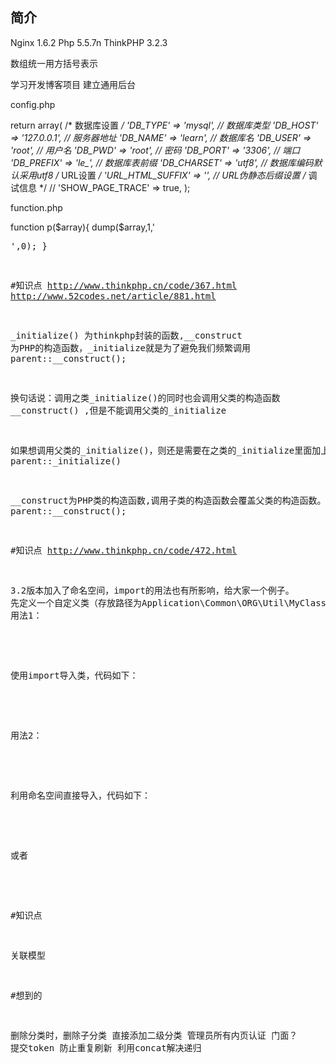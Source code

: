 ﻿## 简介

Nginx 1.6.2
Php 5.5.7n
ThinkPHP 3.2.3

数组统一用方括号表示

学习开发博客项目 建立通用后台

config.php

return array(
    /* 数据库设置 */
    'DB_TYPE'               =>  'mysql',        // 数据库类型
    'DB_HOST'               =>  '127.0.0.1', // 服务器地址
    'DB_NAME'               =>  'learn',          // 数据库名
    'DB_USER'               =>  'root',      // 用户名
    'DB_PWD'                =>  'root',          // 密码
    'DB_PORT'               =>  '3306',        // 端口
    'DB_PREFIX'             =>  'le_',    // 数据库表前缀
    'DB_CHARSET'            =>  'utf8',      // 数据库编码默认采用utf8
    /* URL设置 */
    'URL_HTML_SUFFIX'       =>  '',  // URL伪静态后缀设置
    /* 调试信息 */
    // 'SHOW_PAGE_TRACE'       =>  true,
);

function.php

function p($array){
    dump($array,1,'<pre>',0);
}



#知识点
http://www.thinkphp.cn/code/367.html
http://www.52codes.net/article/881.html

_initialize() 为thinkphp封装的函数,__construct 为PHP的构造函数，_initialize就是为了避免我们频繁调用 parent::__construct();

换句话说：调用之类_initialize()的同时也会调用父类的构造函数 __construct() ,但是不能调用父类的_initialize

如果想调用父类的_initialize()，则还是需要在之类的_initialize里面加上 parent::_initialize()

__construct为PHP类的构造函数,调用子类的构造函数会覆盖父类的构造函数。同时调用则还是需要调用 parent::__construct();




#知识点
http://www.thinkphp.cn/code/472.html

3.2版本加入了命名空间，import的用法也有所影响，给大家一个例子。
先定义一个自定义类（存放路径为Application\Common\ORG\Util\MyClass.class.php），代码如下：
用法1：
<?php
 // 没有声明命名空间
 class MyClass
 {
    //
 }
 ?>
 使用import导入类，代码如下：
 <?php
 namespace Home\Controller;
 use Think\Controller;
 class IndexController extends Controller
 {
    public function index(){
        import('Common/ORG/Util/MyClass');
        $MyClass    = new \MyClass();
        dump($MyClass);
    }
 }
 ?>
 用法2：
 <?php
 // 声明命名空间
 namespace Common\ORG\Util;
 class MyClass
 {
    //
 }
 ?>
 利用命名空间直接导入，代码如下：
 <?php
 namespace Home\Controller;
 use Think\Controller;
 class IndexController extends Controller
 {
    public function index(){
        $MyClass    = new \Common\ORG\Util\MyClass();
        dump($MyClass);
    }
 }
 ?>
 或者
 <?php
 namespace Home\Controller;
 use Think\Controller;
 use Common\ORG\Util\MyClass;
 class IndexController extends Controller
 {
    public function index(){
        $MyClass    = new MyClass();
        dump($MyClass);
    }
 }
 ?>
 
 
#知识点
 
关联模型

#想到的

删除分类时，删除子分类
直接添加二级分类
管理员所有内页认证 门面？
提交token 防止重复刷新
利用concat解决递归
